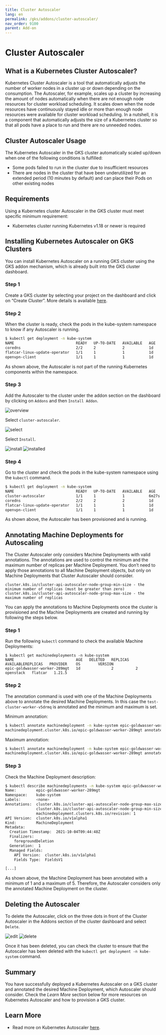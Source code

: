 ```yaml
---
title: Cluster Autoscaler
lang: en
permalink: /gks/addons/cluster-autoscaler/
nav_order: 9100
parent: Add-on
---
```

# Cluster Autoscaler

## What is a Kubernetes Cluster Autoscaler?

Kubernetes Cluster Autoscaler is a tool that automatically adjusts the number of worker nodes in a cluster up or down depending on the consumption. The Autoscaler, for example, scales up a cluster by increasing the amount of nodes automatically when there are not enough node resources for cluster workload scheduling. It scales down when the node resources have continuously stayed idle or more than enough node resources were available for cluster workload scheduling. In a nutshell, it is a component that automatically adjusts the size of a Kubernetes cluster so that all pods have a place to run and there are no unneeded nodes.

## Cluster Autoscaler Usage

The Kubernetes Autoscaler in the GKS cluster automatically scaled up/down when one of the following conditions is fulfilled:

* Some pods failed to run in the cluster due to insufficient resources
* There are nodes in the cluster that have been underutilized for an extended period (10 minutes by default) and can place their Pods on other existing nodes

## Requirements

Using a Kubernetes cluster Autoscaler in the GKS cluster must meet specific minimum requirement:

* Kubernetes cluster running Kubernetes v1.18 or newer is required

## Installing Kubernetes Autoscaler on GKS Clusters

You can install Kubernetes Autoscaler on a running GKS cluster using the GKS addon mechanism, which is already built into the GKS cluster dashboard.

### Step 1

Create a GKS cluster by selecting your project on the dashboard and click on “Create Cluster”. More details is available [here](/gks/clusterlifecycle/creatingacluster/).

### Step 2

When the cluster is ready, check the pods in the kube-system namespace to know if any Autoscaler is running.

```bash
$ kubectl get deployment -n kube-system
NAME                            READY   UP-TO-DATE   AVAILABLE   AGE
coredns                         2/2     2            2           1d
flatcar-linux-update-operator   1/1     1            1           1d
openvpn-client                  1/1     1            1           1d
```

As shown above, the Autoscaler is not part of the running Kubernetes components within the namespace.

### Step 3

Add the Autoscaler to the cluster under the addon section on the dashboard by clicking on  `Addons` and then `Install Addon`.

![overview](../images/Autoscaler01.png)

Select `cluster-autoscaler`.

![select](../images/Autoscaler02.png)

Select `Install`.

![install](../images/Autoscaler03.png)
![installed](../images/Autoscaler04.png)

### Step 4

Go to the cluster and check the pods in the kube-system namespace using the `kubectl` command.

```bash
$ kubectl get deployment -n kube-system
NAME                            READY   UP-TO-DATE   AVAILABLE   AGE
cluster-autoscaler              1/1     1            1           6m27s
coredns                         2/2     2            2           1d
flatcar-linux-update-operator   1/1     1            1           1d
openvpn-client                  1/1     1            1           1d
```

As shown above, the Autoscaler has been provisioned and is running.

## Annotating Machine Deployments for Autoscaling

The Cluster Autoscaler only considers Machine Deployments with valid annotations. The annotations are used to control the minimum and the maximum number of replicas per Machine Deployment. You don’t need to apply those annotations to all Machine Deployment objects, but only on Machine Deployments that Cluster Autoscaler should consider.

```
cluster.k8s.io/cluster-api-autoscaler-node-group-min-size - the minimum number of replicas (must be greater than zero)
cluster.k8s.io/cluster-api-autoscaler-node-group-max-size - the maximum number of replicas
```

You can apply the annotations to Machine Deployments once the  cluster is provisioned and the Machine Deployments are created and running by following the steps below.

### Step 1

Run the following `kubectl` command to check the available Machine Deployments:

```
$ kubectl get machinedeployments -n kube-system
NAME                            AGE   DELETED   REPLICAS   AVAILABLEREPLICAS   PROVIDER    OS        VERSION
epic-goldwasser-worker-289mgt   1d              2          2                   openstack   flatcar   1.21.5
```

### Step 2

The annotation command is used with one of the Machine Deployments above to annotate the desired Machine Deployments. In this case the `test-cluster-worker-v5drmq` is annotated and the minimum and maximum is set.

Minimum annotation:

```bash
$ kubectl annotate machinedeployment -n kube-system epic-goldwasser-worker-289mgt cluster.k8s.io/cluster-api-autoscaler-node-group-min-size="1"
machinedeployment.cluster.k8s.io/epic-goldwasser-worker-289mgt annotated
```

Maximum annotation:

```bash
$ kubectl annotate machinedeployment -n kube-system epic-goldwasser-worker-289mgt cluster.k8s.io/cluster-api-autoscaler-node-group-max-size="5"
machinedeployment.cluster.k8s.io/epic-goldwasser-worker-289mgt annotated
```

### Step 3

Check the Machine Deployment description:

```bash
$ kubectl describe machinedeployments -n kube-system epic-goldwasser-worker-289mgt
Name:         epic-goldwasser-worker-289mgt
Namespace:    kube-system
Labels:       <none>
Annotations:  cluster.k8s.io/cluster-api-autoscaler-node-group-max-size: 5
              cluster.k8s.io/cluster-api-autoscaler-node-group-min-size: 1
              machinedeployment.clusters.k8s.io/revision: 1
API Version:  cluster.k8s.io/v1alpha1
Kind:         MachineDeployment
Metadata:
  Creation Timestamp:  2021-10-04T09:44:48Z
  Finalizers:
    foregroundDeletion
  Generation:  1
  Managed Fields:
    API Version:  cluster.k8s.io/v1alpha1
    Fields Type:  FieldsV1

[...]
```

As shown above, the Machine Deployment has been annotated with a minimum of 1 and a maximum of 5. Therefore, the Autoscaler considers only the annotated Machine Deployment on the cluster.

## Deleting the Autoscaler

To delete the Autoscaler, click on the three dots in front of the Cluster Autoscaler in the Addons section of the cluster dashboard and select `Delete`.

![edit](../images/Autoscaler05.png)
![delete](../images/Autoscaler06.png)

Once it has been deleted, you can check the cluster to ensure that the Autoscaler has been deleted with the `kubectl get deployment -n kube-system` command.

## Summary

You have successfully deployed a Kubernetes Autoscaler on a GKS cluster and annotated the desired Machine Deployment, which Autoscaler should consider. Check the *Learn More* section below for more resources on Kubernetes Autoscaler and how to provision a GKS cluster.

## Learn More

* Read more on Kubernetes Autoscaler [here](https://github.com/kubernetes/autoscaler/blob/master/cluster-autoscaler/FAQ.md#what-is-cluster-autoscaler).
